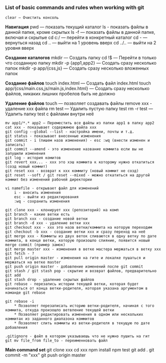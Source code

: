 ### List of basic commands and rules when working with git


	clear — Очистить консоль

**Навигация**
	pwd — показать текущий каталог
	ls - показать файлы в данной папке, кроме скрытых
	ls -f — показать файлы в данной папке, включая и скрытые
	cd c:/ — перейти в конкретный каталог
	cd - — вернуться назад
	cd .. — выйти на 1 уровень вверх
	cd ../.. — выйти на 2 уровня вверх

**Создание каталогов**
	mkdir — Создать папку
	cd !$ — Перейти в только что созданную папку
	mkdir -p {app1,app2} — Создать сразу несколько папок
	mkdir -p app/{css,js} — Создать сразу несколько вложенных папок

**Создание файлов**
	touch index.html — Создать файл index.html
	touch app/{css/main.css,js/main.js,index.html} — Создать сразу несколько файлов, никаких лишних пробелов быть не должно

**Удаление файлов**
	touch — позволяет создавать файлы
	remove xxx - удаление xxx файла
	rm test — Удалить пустую папку test
	rm -r test — Удалить папку test с файлами внутри неё

	mv app1/*.* app2 — Переместить все файлы из папки app1 в папку app2
	cat xxx - показывает содержимое файла xxx
	git config --global --list - настройка имени, почты и т.д.
	git status - показывает внесенные изменения
	git commit - i (пишем назв изменения) - esc :wq (внести изменен и записать)
	git commit --amend - это изменение название коммита если вы не запушили изменения
	git log - история комитов
	git revert xxx... - xxx это хэш коммита к которому нужно откатиться (созд новый коммит)
	git reset xxx - возврат к ххх коммиту (новый коммит не созд)
	git reset --soft / git reset --mixed - можно откатиться на другой коммит без изменений рабочей директории

	vi namefile - открывает файл для изменений
		i - вносить изменения
		esc - выйти из редактирования
		:wq - сохранить изменения

	git clone xxx - клонирует xxx (репозиторий) на комп
	git branch - какие ветки есть
	git branch xxx - создание новой ветки
	git branch -d xxx - удаление ветки ххх
	git checkout xxx - xxx это назв ветки/коммита на которую переходим
	git checkout -b xxx - создание ветки ххх и сразу переход на неё
	git merge xxx - Коммиты из двух веток сливаются в одну ветку по дате коммита, в конце ветки, которую произошло слияние, появится новый merge commit (пример замок)
	git merge master xxx - изменения в ветке мастера мержаться в ветку ххх
	git fetch - ?
	git pull origin master - изменения на гите и локалке пушаться и мержаться на ветке master
	git push origin master - добавление изменений после git commit
	git stash / git stash pop - скрытие и возврат файлов, предварительно git add
	git stash drop - удаление скрытых файлов
	git rebase - перезапись истории текущей ветки, которая будет начинаться от конца ветки-родителя, которая указана аргументом в команде git rebase

	git rebase -i 
		* Позволяет перезаписать историю ветки-родителя, начиная с того коммита, откуда произошло ветвление текущей ветки
		* Позволяет редактировать изменения в одном или нескольких коммитах из заданного диапазона коммитов
		* Позволяет слить коммиты из ветки-родителя в текущую по дате добавления

	.gitignore - файл в котором указываешь что не нужно пушить на гит
	git mv file_from file_to - переименновать файл

**Main command set**
	git clone xxx
	cd xxx
	npm install
	npm test
	git add .
	git commit -m "xxx"
	git push origin master
​
